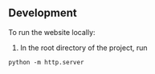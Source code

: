 

## Development

To run the website locally:  

1. In the root directory of the project, run 
```
python -m http.server
```